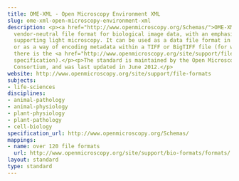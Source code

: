 ```yaml
---
title: OME-XML - Open Microscopy Environment XML
slug: ome-xml-open-microscopy-environment-xml
description: <p><a href="http://www.openmicroscopy.org/Schemas/">OME-XML</a> is a
  vendor-neutral file format for biological image data, with an emphasis on metadata
  supporting light microscopy. It can be used as a data file format in its own right,
  or as a way of encoding metadata within a TIFF or BigTIFF file (for which purpose
  there is the <a href="http://www.openmicroscopy.org/site/support/file-formats/ome-tiff/ome-tiff-specification">OME-TIFF</a>
  specification).</p><p>The standard is maintained by the Open Microscopy Environment
  Consortium, and was last updated in June 2012.</p>
website: http://www.openmicroscopy.org/site/support/file-formats
subjects:
- life-sciences
disciplines:
- animal-pathology
- animal-physiology
- plant-physiology
- plant-pathology
- cell-biology
specification_url: http://www.openmicroscopy.org/Schemas/
mappings:
- name: over 120 file formats
  url: http://www.openmicroscopy.org/site/support/bio-formats/formats/
layout: standard
type: standard
---
```


